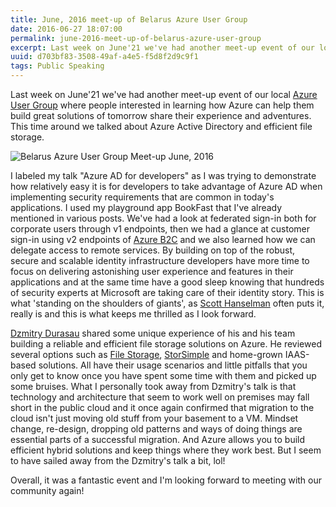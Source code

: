 ```yaml
---
title: June, 2016 meet-up of Belarus Azure User Group
date: 2016-06-27 18:07:00
permalink: june-2016-meet-up-of-belarus-azure-user-group
excerpt: Last week on June'21 we've had another meet-up event of our local Azure User Group where people interested in learning how Azure can help them build great solutions of tomorrow share their experience and adventures. This time around we talked about Azure Active Directory and efficient file storage.
uuid: d703bf83-3508-49af-a4e5-f5d8f2d9c9f1
tags: Public Speaking
---
```


Last week on June'21 we've had another meet-up event of our local [Azure User Group](https://www.facebook.com/groups/AzureBelarus/) where people interested in learning how Azure can help them build great solutions of tomorrow share their experience and adventures. This time around we talked about Azure Active Directory and efficient file storage.

![Belarus Azure User Group Meet-up June, 2016](https://blogcontent.azureedge.net/13483340_1648264195499198_8170106575116231490_o.jpg)

I labeled my talk "Azure AD for developers" as I was trying to demonstrate how relatively easy it is for developers to take advantage of Azure AD when implementing security requirements that are common in today's applications. I used my playground app BookFast that I've already mentioned in various posts. We've had a look at federated sign-in both for corporate users through v1 endpoints, then we had a glance at customer sign-in using v2 endpoints of [Azure B2C](https://azure.microsoft.com/en-us/services/active-directory-b2c/) and we also learned how we can delegate access to remote services. By building on top of the robust, secure and scalable identity infrastructure developers have more time to focus on delivering astonishing user experience and features in their applications and at the same time have a good sleep knowing that hundreds of security experts at Microsoft are taking care of their identity story. This is what 'standing on the shoulders of giants', as [Scott Hanselman](http://www.hanselman.com/blog/WeAreAbstractingOnTheShouldersOfGiants.aspx) often puts it, really is and this is what keeps me thrilled as I look forward.

[Dzmitry Durasau](https://www.facebook.com/dzmitry.durasau) shared some unique experience of his and his team building a reliable and efficient file storage solutions on Azure. He reviewed several options such as [File Storage](https://azure.microsoft.com/en-us/services/storage/files/), [StorSimple](https://azure.microsoft.com/en-us/services/storsimple/) and home-grown IAAS-based solutions. All have their usage scenarios and little pitfalls that you only get to know once you have spent some time with them and picked up some bruises. What I personally took away from Dzmitry's talk is that technology and architecture that seem to work well on premises may fall short in the public cloud and it once again confirmed that migration to the cloud isn't just moving old stuff from your basement to a VM. Mindset change, re-design, dropping old patterns and ways of doing things are essential parts of a successful migration. And Azure allows you to build efficient hybrid solutions and keep things where they work best. But I seem to have sailed away from the Dzmitry's talk a bit, lol!

Overall, it was a fantastic event and I'm looking forward to meeting with our community again!